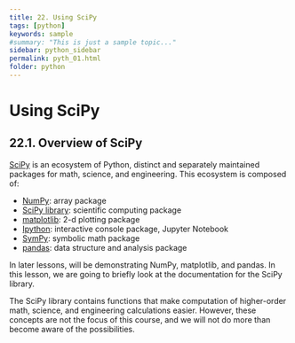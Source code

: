 ```yaml
---
title: 22. Using SciPy
tags: [python]
keywords: sample
#summary: "This is just a sample topic..."
sidebar: python_sidebar
permalink: pyth_01.html
folder: python
---
```


# Using SciPy

## 22.1. Overview of SciPy

[SciPy](https://scipy.org/) is an ecosystem of Python, distinct and separately maintained packages for math, science, and engineering. This ecosystem is composed of:

- [NumPy](https://numpy.org/): array package
- [SciPy library](https://scipy.org/scipylib/index.html): scientific computing package
- [matplotlib](https://matplotlib.org/): 2-d plotting package
- [Ipython](https://ipython.org/): interactive console package, Jupyter Notebook
- [SymPy](https://www.sympy.org/en/index.html): symbolic math package
- [pandas](https://pandas.pydata.org/): data structure and analysis package

In later lessons, will be demonstrating NumPy, matplotlib, and pandas. In this lesson, we are going to briefly look at the documentation for the SciPy library.

The SciPy library contains functions that make computation of higher-order math, science, and engineering calculations easier. However, these concepts are not the focus of this course, and we will not do more than become aware of the possibilities.
